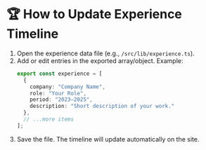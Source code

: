 # 🏆 How to Update Experience Timeline

1. Open the experience data file (e.g., `/src/lib/experience.ts`).
2. Add or edit entries in the exported array/object. Example:
   ```ts
   export const experience = [
     {
       company: "Company Name",
       role: "Your Role",
       period: "2023–2025",
       description: "Short description of your work."
     },
     // ...more items
   ];
   ```
3. Save the file. The timeline will update automatically on the site.
